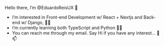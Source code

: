 Hello there, I’m @EduardoReisUX 👋
- I’m interested in Front-end Development w/ React + Nextjs and Back-end w/ Django, 🐍👀
- I’m currently learning both TypeScript and Python 🌱😅
- You can reach me through my email. Say Hi if you have any interest... 💞️📫

<!---
EduardoReisUX/EduardoReisUX is a ✨ special ✨ repository because its `README.md` (this file) appears on your GitHub profile.
You can click the Preview link to take a look at your changes.
--->
